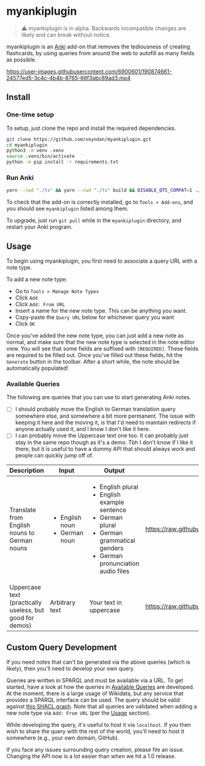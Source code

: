 # myankiplugin

> :warning: myankiplugin is in alpha.
> Backwards incompatible changes are likely and can break without notice.

[//]: # (myankiplugin is an [Anki]&#40;https://apps.ankiweb.net/&#41; add-on that can autofill fields when adding new notes.)
myankiplugin is an [Anki](https://apps.ankiweb.net/) add-on that removes the tediousness of creating flashcards, by using queries from around the web to autofill as many fields as possible.

https://user-images.githubusercontent.com/6900601/190874661-24577ed5-3c4c-4b4b-8765-66f3abc89ad3.mp4

## Install

### One-time setup

To setup, just clone the repo and install the required dependencies.

```bash
git clone https://github.com/veyndan/myankiplugin.git
cd myankiplugin
python3 -m venv .venv
source .venv/bin/activate 
python -m pip install -r requirements.txt
```

### Run Anki

```bash
yarn --cwd "./ts" && yarn --cwd "./ts" build && DISABLE_QT5_COMPAT=1 ./.venv/bin/anki -p Playground
```

To check that the add-on is correctly installed, go to `Tools > Add-ons`, and you should see `myankiplugin` listed among them.

To upgrade, just run `git pull` while in the `myankiplugin` directory, and restart your Anki program.

## Usage

To begin using myankiplugin, you first need to associate a query URL with a note type.

To add a new note type:

- Go to `Tools > Manage Note Types`
- Click `Add`
- Click `Add: From URL`
- Insert a name for the new note type. This can be anything you want.
- Copy-paste the `Query URL` below for whichever query you want
- Click `OK`

Once you've added the new note type, you can just add a new note as normal, and make sure that the new note type is selected in the note editor view.
You will see that some fields are suffixed with `[REQUIRED]`.
These fields are required to be filled out.
Once you've filled out these fields, hit the `Generate` button in the toolbar.
After a short while, the note should be automatically populated!

### Available Queries

The following are queries that you can use to start generating Anki notes.

- [ ] I should probably move the English to German translation query somewhere else, and somewhere a bit more permanent. The issue with keeping it here and the moving it, is that I'd need to maintain redirects if anyone actually used it, and I know I don't like it here.
- [ ] I can probably move the Uppercase text one too. It can probably just stay in the same repo though as it's a demo. Tbh I don't know if I like it there, but it is useful to have a dummy API that should always work and people can quickly jump off of.

| Description                                              | Input                                              | Output                                                                                                                                                              | Query URL                                                                  |
|----------------------------------------------------------|----------------------------------------------------|---------------------------------------------------------------------------------------------------------------------------------------------------------------------|----------------------------------------------------------------------------|
| Translate from English nouns to German nouns             | <ul><li>English noun</li><li>German noun</li></ul> | <ul><li>English plural</li><li>English example sentence</li><li>German plural</li><li>German grammatical genders</li><li>German pronunciation audio files</li></ul> | https://raw.githubusercontent.com/veyndan/myankiplugin/master/uppercase.rq |
| Uppercase text (practically useless, but good for demos) | Arbitrary text                                     | Your text in uppercase                                                                                                                                              | https://raw.githubusercontent.com/veyndan/myankiplugin/master/uppercase.rq |

## Custom Query Development

If you need notes that can't be generated via the above queries (which is likely), then you'll need to develop your own query.

Queries are written in SPARQL and must be available via a URL.
To get started, have a look at how the queries in [Available Queries](#available-queries) are developed.
At the moment, there is a large usage of Wikidata, but any service that provides a SPARQL interface can be used.
The query should be valid against [this SHACL graph](https://github.com/veyndan/myankiplugin/blob/master/shapesGraph.ttl).
Note that all queries are validated when adding a new note type via `Add: From URL` (per the [Usage](#usage) section).

While developing the query, it's useful to host it via `localhost`.
If you then wish to share the query with the rest of the world, you'll need to host it somewhere (e.g., your own domain, GitHub).

If you face any issues surrounding query creation, please file an issue.
Changing the API now is a lot easier than when we hit a 1.0 release.
